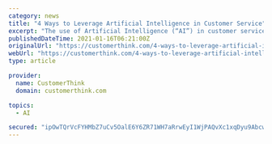 ```yaml
---
category: news
title: "4 Ways to Leverage Artificial Intelligence in Customer Service"
excerpt: "The use of Artificial Intelligence (“AI”) in customer service is currently utilized in just under one-quarter of companies today, although, 56% of service decision makers say their organizations are actively looking for ways to use AI and AI adoption (forecasted to surge by 143% by 2021)."
publishedDateTime: 2021-01-16T06:21:00Z
originalUrl: "https://customerthink.com/4-ways-to-leverage-artificial-intelligence-in-customer-service/"
webUrl: "https://customerthink.com/4-ways-to-leverage-artificial-intelligence-in-customer-service/"
type: article

provider:
  name: CustomerThink
  domain: customerthink.com

topics:
  - AI

secured: "ipOwTQrVcFYHMbZ7uCv5OalE6Y6ZR71WH7aRrwEyI1WjPAQvXc1xqDyu9AbcweYojzwbLJZ/6tbHqbfCZ9Xm8g6ZKs+J7eSsFRLZJoKaBSUUJ9qswSm6jDWqLIzJjwFGoEA5yyDnVSd40bTlIKp34YOmTiXhkCLZjpD8C8WBdYOVXvgibNHRluXngH2pLUaPVYX06QLikjcdfx7SMpeUZSLeXrtg3q178E1qw04NsXOaJZBJ/Yc6UZvqE62TeQsq9aFn1357nRBWUKbVgMebljTdRgFQD5bYT5ACH8iir3yg2STLMUD8+lg6Bx9tMrOLofJioqsBr+ShU8seX5Hgi0FyLcyFnoGbgkDusiuDrQc=;Fs72wdiKBwdyV0PHqaaSYw=="
---
```


